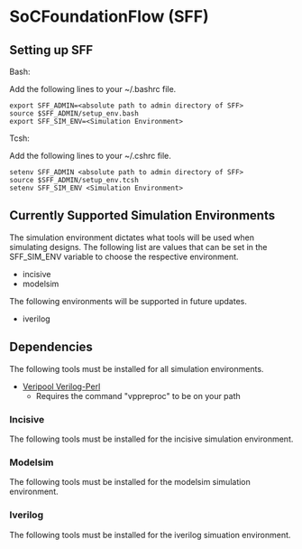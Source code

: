 # SoCFoundationFlow (SFF)

## Setting up SFF

Bash:

Add the following lines to your ~/.bashrc file.
~~~~
export SFF_ADMIN=<absolute path to admin directory of SFF>
source $SFF_ADMIN/setup_env.bash
export SFF_SIM_ENV=<Simulation Environment>
~~~~

Tcsh:

Add the following lines to your ~/.cshrc file.
~~~~
setenv SFF_ADMIN <absolute path to admin directory of SFF>
source $SFF_ADMIN/setup_env.tcsh
setenv SFF_SIM_ENV <Simulation Environment>
~~~~

## Currently Supported Simulation Environments

The simulation environment dictates what tools will be used when simulating designs.  The following list are values that can be set in the SFF_SIM_ENV variable to choose the respective environment.

- incisive
- modelsim

The following environments will be supported in future updates.

- iverilog


## Dependencies

The following tools must be installed for all simulation environments.

- [Veripool Verilog-Perl](https://www.veripool.org/wiki/verilog-perl)
  - Requires the command "vppreproc" to be on your path

### Incisive

The following tools must be installed for the incisive simulation environment.

### Modelsim

The following tools must be installed for the modelsim simulation environment.

### Iverilog

The following tools must be installed for the iverilog simuation environment.

